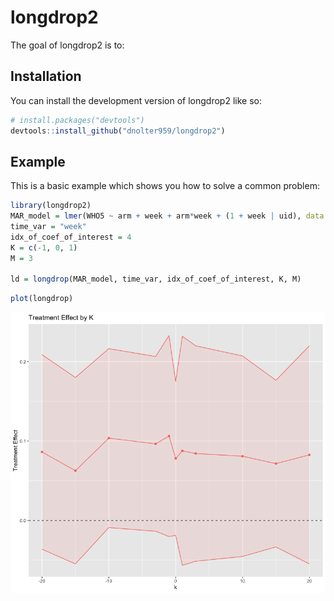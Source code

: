 
# longdrop2

<!-- badges: start -->
<!-- badges: end -->

The goal of longdrop2 is to:

## Installation

You can install the development version of longdrop2 like so:

``` r
# install.packages("devtools")
devtools::install_github("dnolter959/longdrop2")
```

## Example

This is a basic example which shows you how to solve a common problem:

``` r
library(longdrop2)
MAR_model = lmer(WHO5 ~ arm + week + arm*week + (1 + week | uid), data = data)
time_var = "week"
idx_of_coef_of_interest = 4
K = c(-1, 0, 1)
M = 3

ld = longdrop(MAR_model, time_var, idx_of_coef_of_interest, K, M)
```

``` r
plot(longdrop)
```

![](man/figures/effect-by-k.png)
